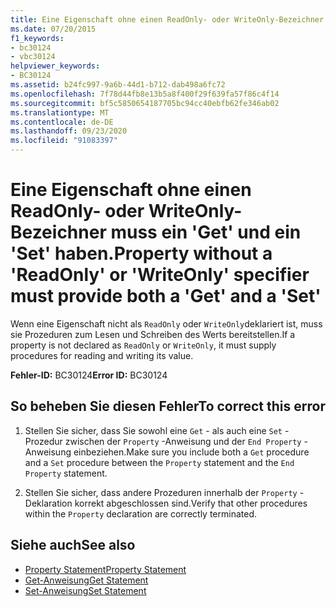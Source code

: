 ```yaml
---
title: Eine Eigenschaft ohne einen ReadOnly- oder WriteOnly-Bezeichner muss ein 'Get' und ein 'Set' haben.
ms.date: 07/20/2015
f1_keywords:
- bc30124
- vbc30124
helpviewer_keywords:
- BC30124
ms.assetid: b24fc997-9a6b-44d1-b712-dab498a6fc72
ms.openlocfilehash: 7f78d44fb8e13b5a8f400f29f639fa57f86c4f14
ms.sourcegitcommit: bf5c5850654187705bc94cc40ebfb62fe346ab02
ms.translationtype: MT
ms.contentlocale: de-DE
ms.lasthandoff: 09/23/2020
ms.locfileid: "91083397"
---
```

# <a name="property-without-a-readonly-or-writeonly-specifier-must-provide-both-a-get-and-a-set"></a><span data-ttu-id="4951d-102">Eine Eigenschaft ohne einen ReadOnly- oder WriteOnly-Bezeichner muss ein 'Get' und ein 'Set' haben.</span><span class="sxs-lookup"><span data-stu-id="4951d-102">Property without a 'ReadOnly' or 'WriteOnly' specifier must provide both a 'Get' and a 'Set'</span></span>

<span data-ttu-id="4951d-103">Wenn eine Eigenschaft nicht als `ReadOnly` oder `WriteOnly`deklariert ist, muss sie Prozeduren zum Lesen und Schreiben des Werts bereitstellen.</span><span class="sxs-lookup"><span data-stu-id="4951d-103">If a property is not declared as `ReadOnly` or `WriteOnly`, it must supply procedures for reading and writing its value.</span></span>  
  
 <span data-ttu-id="4951d-104">**Fehler-ID:** BC30124</span><span class="sxs-lookup"><span data-stu-id="4951d-104">**Error ID:** BC30124</span></span>  
  
## <a name="to-correct-this-error"></a><span data-ttu-id="4951d-105">So beheben Sie diesen Fehler</span><span class="sxs-lookup"><span data-stu-id="4951d-105">To correct this error</span></span>  
  
1. <span data-ttu-id="4951d-106">Stellen Sie sicher, dass Sie sowohl eine `Get` - als auch eine `Set` -Prozedur zwischen der `Property` -Anweisung und der `End Property` -Anweisung einbeziehen.</span><span class="sxs-lookup"><span data-stu-id="4951d-106">Make sure you include both a `Get` procedure and a `Set` procedure between the `Property` statement and the `End Property` statement.</span></span>  
  
2. <span data-ttu-id="4951d-107">Stellen Sie sicher, dass andere Prozeduren innerhalb der `Property` -Deklaration korrekt abgeschlossen sind.</span><span class="sxs-lookup"><span data-stu-id="4951d-107">Verify that other procedures within the `Property` declaration are correctly terminated.</span></span>  
  
## <a name="see-also"></a><span data-ttu-id="4951d-108">Siehe auch</span><span class="sxs-lookup"><span data-stu-id="4951d-108">See also</span></span>

- [<span data-ttu-id="4951d-109">Property Statement</span><span class="sxs-lookup"><span data-stu-id="4951d-109">Property Statement</span></span>](../language-reference/statements/property-statement.md)
- [<span data-ttu-id="4951d-110">Get-Anweisung</span><span class="sxs-lookup"><span data-stu-id="4951d-110">Get Statement</span></span>](../language-reference/statements/get-statement.md)
- [<span data-ttu-id="4951d-111">Set-Anweisung</span><span class="sxs-lookup"><span data-stu-id="4951d-111">Set Statement</span></span>](../language-reference/statements/set-statement.md)
